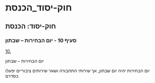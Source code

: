 # חוק-יסוד_הכנסת

## חוק-יסוד: הכנסת

### סעיף 10 - יום הבחירות – שבתון

[10.](https://he.wikisource.org/wiki/חוק-יסוד:_הכנסת#s_yp_10)

יום הבחירות – שבתון

יום הבחירות יהיה יום שבתון, אך שירותי התחבורה ושאר שירותים ציבוריים יפעלו כסדרם.